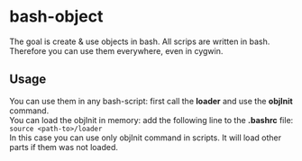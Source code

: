 # bash-object
The goal is create &amp; use objects in bash. All scrips are written in bash. Therefore you can use them everywhere, even in cygwin.

## Usage
You can use them in any bash-script: first call the **loader** and use the **objInit** command.  
You can load the objInit in memory: add the following line to the **.bashrc** file:  
`source <path-to>/loader`  
In this case you can use only objInit command in scripts. It will load other parts if them was not loaded.

